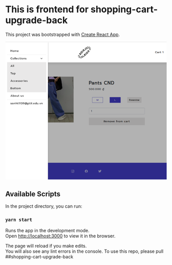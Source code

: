 # This is frontend for shopping-cart-upgrade-back

This project was bootstrapped with [Create React App](https://github.com/facebook/create-react-app).

<img src="/src/assets/images/demo-shopping-cart.png" alt=""/>

## Available Scripts

In the project directory, you can run:

### `yarn start`

Runs the app in the development mode.\
Open [http://localhost:3000](http://localhost:3000) to view it in the browser.

The page will reload if you make edits.\
You will also see any lint errors in the console.
To use this repo, please pull ##shopping-cart-upgrade-back
